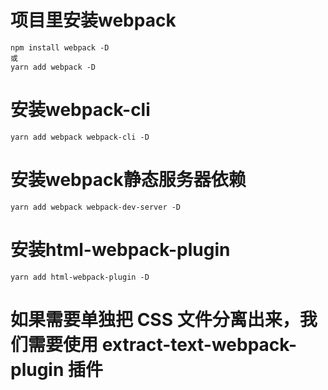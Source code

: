# 项目里安装webpack
    npm install webpack -D 
    或
    yarn add webpack -D

# 安装webpack-cli
    yarn add webpack webpack-cli -D

# 安装webpack静态服务器依赖
    yarn add webpack webpack-dev-server -D

# 安装html-webpack-plugin
    yarn add html-webpack-plugin -D

# 如果需要单独把 CSS 文件分离出来，我们需要使用 extract-text-webpack-plugin 插件